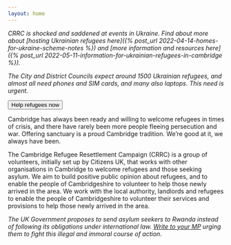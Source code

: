 ```yaml
---
layout: home
---
```


*CRRC is shocked and saddened at events in Ukraine. Find about more about [hosting Ukrainian refugees here]({% post_url 2022-04-14-homes-for-ukraine-scheme-notes %}) and [more information and resources here]({% post_url 2022-05-11-information-for-ukrainian-refugees-in-cambridge %}).*

*The City and District Councils expect around 1500 Ukrainian refugees, and almost all need phones and SIM cards, and many also laptops. This need is urgent.*

<a href="{% post_url 2022-05-16-laptops4learning %}">
  <button class="btn donate">Help refugees now</button>
</a>

Cambridge has always been ready and willing to welcome refugees in times of crisis, and there have rarely been more people fleeing persecution and war. Offering sanctuary is a proud Cambridge tradition. We’re good at it, we always have been.

The Cambridge Refugee Resettlement Campaign (CRRC) is a group of volunteers, initially set up by Citizens UK, that works with other organisations in Cambridge to welcome refugees and those seeking asylum. We aim to build positive public opinion about refugees, and to enable the people of Cambridgeshire to volunteer to help those newly arrived in the area. We work with the local authority, landlords and refugees to enable the people of Cambridgeshire to volunteer their services and provisions to help those newly arrived in the area.

*The UK Government proposes to send asylum seekers to Rwanda instead of following its obligations under international law. [Write to your MP](https://www.writetothem.com/) urging them to fight this illegal and immoral course of action.*

<!--
<a href="{% link about-us.md %}">
  <button class="btn donate">Click here to learn more about us</button>
</a>
-->
